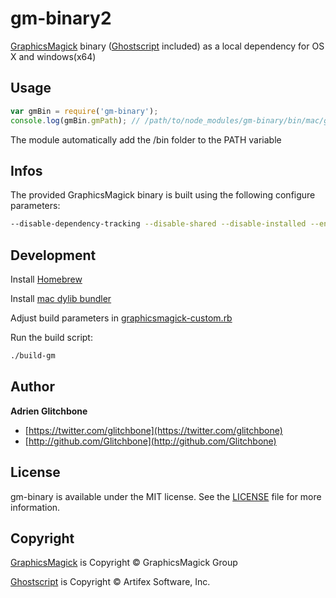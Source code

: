 # gm-binary2

[GraphicsMagick](http://www.graphicsmagick.org/) binary ([Ghostscript](http://www.ghostscript.com) included) as a local dependency for OS X and windows(x64)

## Usage

``` javascript
var gmBin = require('gm-binary');
console.log(gmBin.gmPath); // /path/to/node_modules/gm-binary/bin/mac/gm
```

The module automatically add the /bin folder to the PATH variable

## Infos

The provided GraphicsMagick binary is built using the following configure parameters:

``` sh
--disable-dependency-tracking --disable-shared --disable-installed --enable-broken-coders --with-modules --with-quantum-depth=16 --without-gslib --without-x --without-lcms2 CC=clang CXX=clang++
```

## Development

Install [Homebrew](http://brew.sh)

Install [mac dylib bundler](https://github.com/auriamg/macdylibbundler)

Adjust build parameters in [graphicsmagick-custom.rb](https://github.com/Glitchbone/gm-binary/blob/master/graphicsmagick-custom.rb)

Run the build script:

``` sh
./build-gm
```

## Author

**Adrien Glitchbone**

+ [https://twitter.com/glitchbone](https://twitter.com/glitchbone)
+ [http://github.com/Glitchbone](http://github.com/Glitchbone)

## License

gm-binary is available under the MIT license. See the [LICENSE](https://github.com/Glitchbone/gm-binary/blob/master/LICENSE) file for more information.

## Copyright

[GraphicsMagick](http://www.graphicsmagick.org/) is Copyright © GraphicsMagick Group

[Ghostscript](http://www.ghostscript.com) is Copyright © Artifex Software, Inc.
